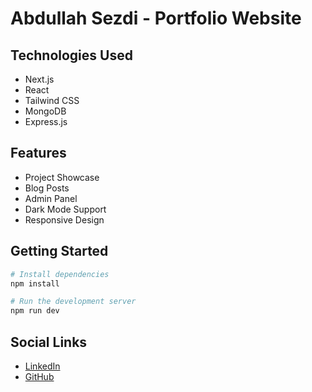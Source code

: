 # Abdullah Sezdi - Portfolio Website

## Technologies Used
- Next.js
- React
- Tailwind CSS
- MongoDB
- Express.js

## Features
- Project Showcase
- Blog Posts
- Admin Panel
- Dark Mode Support
- Responsive Design

## Getting Started
```bash
# Install dependencies
npm install

# Run the development server
npm run dev
```
## Social Links

- [LinkedIn](https://linkedin.com/in/abdullahsezdi)
- [GitHub](https://github.com/AbdullahSezdi)

